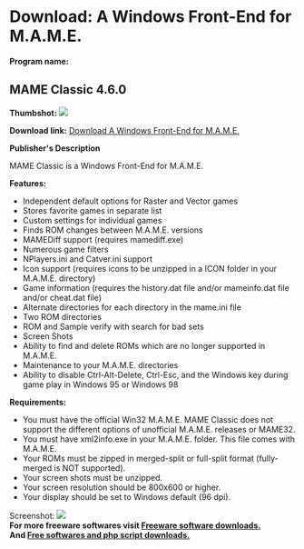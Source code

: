 # Download: A Windows Front-End for M.A.M.E.

**Program name:**

## MAME Classic 4.6.0

  
**Thumbshot:** ![](http://www.freewarefiles.com/screenshot/mameclassic_md.gif)   
  
**Download link:** [Download A Windows Front-End for M.A.M.E.](http://freesoftwares.boysofts.com/MAME-Classic_program_14034.html)  
  


**Publisher's Description**  
  


MAME Classic is a Windows Front-End for M.A.M.E. 

**Features:**

  * Independent default options for Raster and Vector games 
  * Stores favorite games in separate list 
  * Custom settings for individual games 
  * Finds ROM changes between M.A.M.E. versions 
  * MAMEDiff support (requires mamediff.exe) 
  * Numerous game filters 
  * NPlayers.ini and Catver.ini support 
  * Icon support (requires icons to be unzipped in a ICON folder in your M.A.M.E. directory) 
  * Game information (requires the history.dat file and/or mameinfo.dat file and/or cheat.dat file) 
  * Alternate directories for each directory in the mame.ini file 
  * Two ROM directories 
  * ROM and Sample verify with search for bad sets 
  * Screen Shots 
  * Ability to find and delete ROMs which are no longer supported in M.A.M.E. 
  * Maintenance to your M.A.M.E. directories 
  * Ability to disable Ctrl-Alt-Delete, Ctrl-Esc, and the Windows key during game play in Windows 95 or Windows 98 

**Requirements:**

  * You must have the official Win32 M.A.M.E. MAME Classic does not support the different options of unofficial M.A.M.E. releases or MAME32. 
  * You must have xml2info.exe in your M.A.M.E. folder. This file comes with M.A.M.E. 
  * Your ROMs must be zipped in merged-split or full-split format (fully-merged is NOT supported). 
  * Your screen shots must be unzipped. 
  * Your screen resolution should be 800x600 or higher. 
  * Your display should be set to Windows default (96 dpi). 

  
  
Screenshot: ![](http://www.freewarefiles.com/screenshot/mameclassic.gif)   
**For more freeware softwares visit [Freeware software downloads.](http://freesoftwares.boysofts.com/)**   
**And [Free softwares and php script downloads.](http://www.boysofts.com/)**
